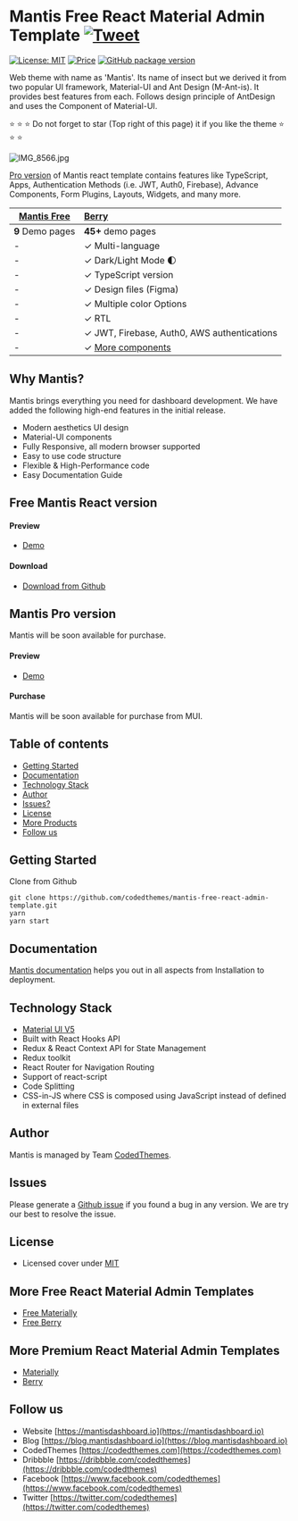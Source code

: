 # Mantis Free React Material Admin Template [![Tweet](https://img.shields.io/twitter/url/http/shields.io.svg?style=social)](https://twitter.com/intent/tweet?text=Get%20Berry%20React%20-%20The%20most%20beautiful%20Material%20designed%20Admin%20Dashboard%20Template%20&url=https://mantisdashboard.io&via=codedthemes&hashtags=reactjs,webdev,developers,javascript)

[![License: MIT](https://img.shields.io/badge/License-MIT-yellow.svg)](https://opensource.org/licenses/MIT)
[![Price](https://img.shields.io/badge/price-FREE-0098f7.svg)](https://github.com/codedthemes/mantis-free-react-admin-template/blob/main/LICENSE)
[![GitHub package version](https://img.shields.io/github/package-json/v/codedthemes/berry-free-react-admin-template)](https://github.com/codedthemes/berry-free-react-admin-template/)

Web theme with name as 'Mantis'. Its name of insect but we derived it from two popular UI framework, Material-UI and Ant Design (M-Ant-is). It provides best features from each. Follows design principle of AntDesign and uses the Component of Material-UI.

:star: :star: :star: Do not forget to star (Top right of this page) it if you like the theme :star: :star: :star:

![IMG_8566.jpg](https://mantisdashboard.io/imp-images/berry-github-free-repo-1.jpg)

[Pro version](https://mantisdashboard.io) of Mantis react template contains features like TypeScript, Apps, Authentication Methods (i.e. JWT, Auth0, Firebase), Advance Components, Form Plugins, Layouts, Widgets, and many more.

| [Mantis Free](https://mantisdashboard.io/free) | [Berry](https://material-ui.com/store/items/mantis-react-material-admin/) |
| ---------------------------------------------- | :------------------------------------------------------------------------ |
| **9** Demo pages                               | **45+** demo pages                                                        |
| -                                              | ✓ Multi-language                                                          |
| -                                              | ✓ Dark/Light Mode 🌓                                                      |
| -                                              | ✓ TypeScript version                                                      |
| -                                              | ✓ Design files (Figma)                                                    |
| -                                              | ✓ Multiple color Options                                                  |
| -                                              | ✓ RTL                                                                     |
| -                                              | ✓ JWT, Firebase, Auth0, AWS authentications                               |
| -                                              | ✓ [More components](https://mantisdashboard.io/dashboard/default)         |

## Why Mantis?

Mantis brings everything you need for dashboard development. We have added the following high-end features in the initial release.

-   Modern aesthetics UI design
-   Material-UI components
-   Fully Responsive, all modern browser supported
-   Easy to use code structure
-   Flexible & High-Performance code
-   Easy Documentation Guide

## Free Mantis React version

#### Preview

-   [Demo](https://mantisdashboard.io/free)

#### Download

-   [Download from Github](https://github.com/codedthemes/mantis-free-react-admin-template)

## Mantis Pro version

Mantis will be soon available for purchase.

#### Preview

-   [Demo](https://mantisdashboard.io)

#### Purchase

Mantis will be soon available for purchase from MUI.

## Table of contents

-   [Getting Started](#getting-started)
-   [Documentation](#documentation)
-   [Technology Stack](#technology-stack)
-   [Author](#author)
-   [Issues?](#issues)
-   [License](#license)
-   [More Products](#more-free-react-material-admin-templates)
-   [Follow us](#follow-us)

## Getting Started

Clone from Github

```
git clone https://github.com/codedthemes/mantis-free-react-admin-template.git
yarn
yarn start
```

## Documentation

[Mantis documentation](https://codedthemes.gitbook.io/mantis/) helps you out in all aspects from Installation to deployment.

## Technology Stack

-   [Material UI V5](https://mui.com/)
-   Built with React Hooks API
-   Redux & React Context API for State Management
-   Redux toolkit
-   React Router for Navigation Routing
-   Support of react-script
-   Code Splitting
-   CSS-in-JS where CSS is composed using JavaScript instead of defined in external files

## Author

Mantis is managed by Team [CodedThemes](https://codedthemes.com).

## Issues

Please generate a [Github issue](https://github.com/codedthemes/mantis-free-react-admin-template/issues) if you found a bug in any version. We are try our best to resolve the issue.

## License

-   Licensed cover under [MIT](https://github.com/codedthemes/datta-able-bootstrap-dashboard/blob/master/LICENSE)

## More Free React Material Admin Templates

-   [Free Materially](https://codedthemes.com/item/materially-free-reactjs-admin-template/)
-   [Free Berry](https://codedthemes.com/item/berry-free-react-admin-template/)

## More Premium React Material Admin Templates

-   [Materially](https://codedthemes.com/item/materially-reactjs-admin-dashboard/)
-   [Berry](https://material-ui.com/store/items/berry-react-material-admin/)

## Follow us

-   Website [https://mantisdashboard.io](https://mantisdashboard.io)
-   Blog [https://blog.mantisdashboard.io](https://blog.mantisdashboard.io)
-   CodedThemes [https://codedthemes.com](https://codedthemes.com)
-   Dribbble [https://dribbble.com/codedthemes](https://dribbble.com/codedthemes)
-   Facebook [https://www.facebook.com/codedthemes](https://www.facebook.com/codedthemes)
-   Twitter [https://twitter.com/codedthemes](https://twitter.com/codedthemes)
